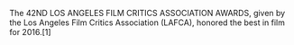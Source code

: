 The 42ND LOS ANGELES FILM CRITICS ASSOCIATION AWARDS, given by the Los Angeles Film Critics Association (LAFCA), honored the best in film for 2016.[1]
